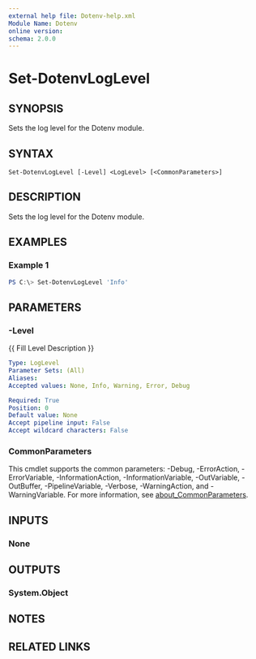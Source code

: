 ```yaml
---
external help file: Dotenv-help.xml
Module Name: Dotenv
online version:
schema: 2.0.0
---
```


# Set-DotenvLogLevel

## SYNOPSIS
Sets the log level for the Dotenv module.

## SYNTAX

```
Set-DotenvLogLevel [-Level] <LogLevel> [<CommonParameters>]
```

## DESCRIPTION
Sets the log level for the Dotenv module.

## EXAMPLES

### Example 1
```powershell
PS C:\> Set-DotenvLogLevel 'Info'
```

## PARAMETERS

### -Level
{{ Fill Level Description }}

```yaml
Type: LogLevel
Parameter Sets: (All)
Aliases:
Accepted values: None, Info, Warning, Error, Debug

Required: True
Position: 0
Default value: None
Accept pipeline input: False
Accept wildcard characters: False
```

### CommonParameters
This cmdlet supports the common parameters: -Debug, -ErrorAction, -ErrorVariable, -InformationAction, -InformationVariable, -OutVariable, -OutBuffer, -PipelineVariable, -Verbose, -WarningAction, and -WarningVariable. For more information, see [about_CommonParameters](http://go.microsoft.com/fwlink/?LinkID=113216).

## INPUTS

### None

## OUTPUTS

### System.Object
## NOTES

## RELATED LINKS
